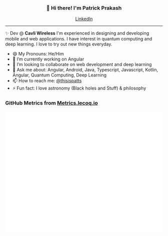 
<h3 align="center">👋 Hi there! I'm Patrick Prakash</h3>
<p align="center">
  <a href="https://www.linkedin.com/in/patrickprakash/">Linkedln</a>
</p>

---
✨ Dev @ **Cavli Wireless** I'm experienced in designing and developing mobile and web applications.
I have interest in quantum computing and deep learning. I love to try out new things everyday.




- 😄 My Pronouns: He/Him   
- 🔭 I’m currently working on Angular
- 👯 I’m looking to collaborate on web development and deep learning
- 💬 Ask me about: Angular, Android, Java, Typescript, Javascript, Kotlin, Angular, Quantum Computing, Deep Learning
- 📫 How to reach me: [@thisispatts](https://twitter.com/thisispatts)
- ⚡ Fun fact: I love astronomy (Black holes and Stuff) & philosophy

### GitHub Metrics from [Metrics.lecoq.io](https://metrics.lecoq.io)

![Metrics](https://github.com/PatrickPrakash/PatrickPrakash/blob/main/github-metrics.svg)


